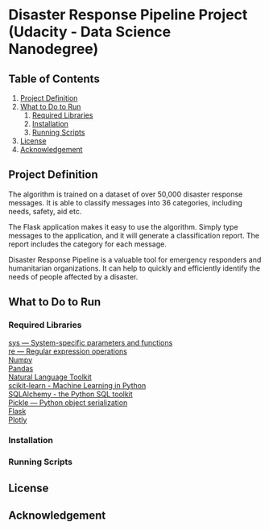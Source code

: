 # Disaster Response Pipeline Project (Udacity - Data Science Nanodegree)

## Table of Contents
1. [Project Definition](#description)
2. [What to Do to Run](#getting_started)
	1. [Required Libraries](#dependencies)
	2. [Installation](#installation)
	3. [Running Scripts](#execution)
3. [License](#license)
4. [Acknowledgement](#acknowledgement)

<a name="descripton"></a>
## Project Definition
The algorithm is trained on a dataset of over 50,000 disaster response messages. It is able to classify messages into 36 categories, including needs, safety, aid etc.

The Flask application makes it easy to use the algorithm. Simply type messages to the application, and it will generate a classification report. The report includes the category for each message.

Disaster Response Pipeline is a valuable tool for emergency responders and humanitarian organizations. It can help to quickly and efficiently identify the needs of people affected by a disaster.

<a name="getting_started"></a>
## What to Do to Run

<a name="dependencies"></a>
### Required Libraries

[sys — System-specific parameters and functions](https://docs.python.org/3/library/sys.html)\
[re — Regular expression operations](https://docs.python.org/3/library/re.html)\
[Numpy](https://numpy.org/install/)\
[Pandas](https://pandas.pydata.org/)\
[Natural Language Toolkit](https://www.nltk.org/)\
[scikit-learn - Machine Learning in Python](https://scikit-learn.org/)\
[SQLAlchemy - the Python SQL toolkit](https://www.sqlalchemy.org/)\
[Pickle — Python object serialization](https://docs.python.org/3/library/pickle.html)\
[Flask](https://flask.palletsprojects.com/en/3.0.x/)\
[Plotly](https://plotly.com/)



<a name="installation"></a>
### Installation

<a name="execution"></a>
### Running Scripts

<a name="license"></a>
## License

<a name="acknowledgement"></a>
## Acknowledgement
